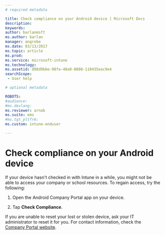 ```yaml
---
# required metadata

title: Check compliance on your Android device | Microsoft Docs
description:
keywords:
author: barlanmsft
ms.author: barlan
manager: angrobe
ms.date: 03/13/2017
ms.topic: article
ms.prod:
ms.service: microsoft-intune
ms.technology:
ms.assetid: d98d9bbe-98fa-48a9-8808-110435eac9e4
searchScope:
 - User help

# optional metadata

ROBOTS:  
#audience:
#ms.devlang:
ms.reviewer: arnab
ms.suite: ems
#ms.tgt_pltfrm:
ms.custom: intune-enduser

---
```


# Check compliance on your Android device

If your device hasn't checked in with Intune in a while, you might not be able to access your company or school resources. To regain access, try the following:

1. Open the Android Company Portal app on your device.

2. Tap **Check Compliance**.

If you are unable to reset your lost or stolen device, ask your IT administrator to reset it for you. For contact information, check the [Company Portal website](http://portal.manage.microsoft.com).
